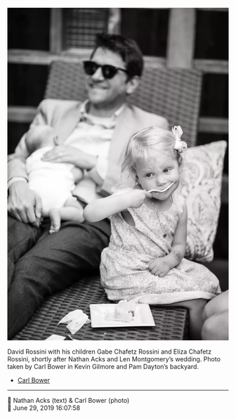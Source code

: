 ![David Rossini with his children Gabe and Eliza Chafetz Rossini](assets/2019-06-29-set-1-the-ceremony-50.webp)

David Rossini with his children Gabe Chafetz Rossini and Eliza Chafetz Rossini, shortly after Nathan Acks and Len Montgomery’s wedding. Photo taken by Carl Bower in Kevin Gilmore and Pam Dayton’s backyard.

* [Carl Bower](https://carlbowerphotos.com)

- - - -

<span aria-hidden="true">👥</span> Nathan Acks (text) & Carl Bower (photo)  
<span aria-hidden="true">📅</span> June 29, 2019 16:07:58
